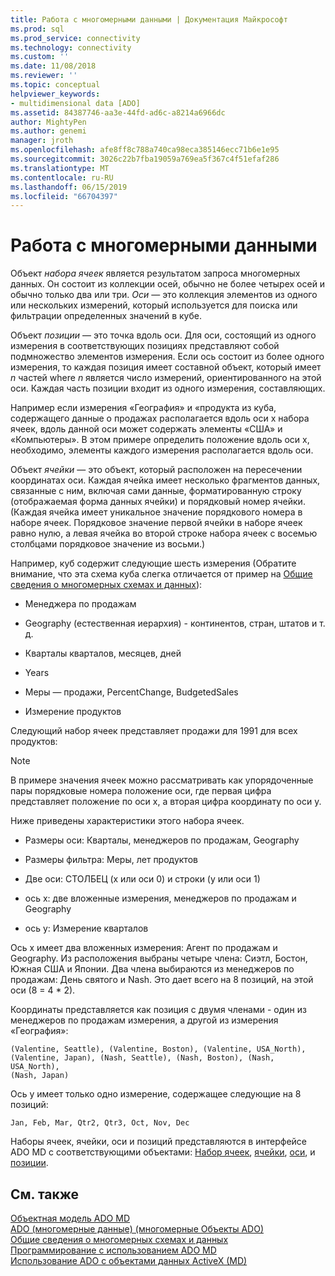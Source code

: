 ```yaml
---
title: Работа с многомерными данными | Документация Майкрософт
ms.prod: sql
ms.prod_service: connectivity
ms.technology: connectivity
ms.custom: ''
ms.date: 11/08/2018
ms.reviewer: ''
ms.topic: conceptual
helpviewer_keywords:
- multidimensional data [ADO]
ms.assetid: 84387746-aa3e-44fd-ad6c-a8214a6966dc
author: MightyPen
ms.author: genemi
manager: jroth
ms.openlocfilehash: afe8ff8c788a740ca98eca385146ecc71b6e1e95
ms.sourcegitcommit: 3026c22b7fba19059a769ea5f367c4f51efaf286
ms.translationtype: MT
ms.contentlocale: ru-RU
ms.lasthandoff: 06/15/2019
ms.locfileid: "66704397"
---
```

# <a name="working-with-multidimensional-data"></a>Работа с многомерными данными
Объект *набора ячеек* является результатом запроса многомерных данных. Он состоит из коллекции осей, обычно не более четырех осей и обычно только два или три. *Оси* — это коллекция элементов из одного или нескольких измерений, который используется для поиска или фильтрации определенных значений в кубе.  
  
 Объект *позиции* — это точка вдоль оси. Для оси, состоящий из одного измерения в соответствующих позициях представляют собой подмножество элементов измерения. Если ось состоит из более одного измерения, то каждая позиция имеет составной объект, который имеет *n* частей where *n* является число измерений, ориентированного на этой оси. Каждая часть позиции входит из одного измерения, составляющих.  
  
 Например если измерения «География» и «продукта из куба, содержащего данные о продажах располагается вдоль оси x набора ячеек, вдоль данной оси может содержать элементы «США» и «Компьютеры». В этом примере определить положение вдоль оси x, необходимо, элементы каждого измерения располагается вдоль оси.  
  
 Объект *ячейки* — это объект, который расположен на пересечении координатах оси. Каждая ячейка имеет несколько фрагментов данных, связанные с ним, включая сами данные, форматированную строку (отображаемая форма данных ячейки) и порядковый номер ячейки. (Каждая ячейка имеет уникальное значение порядкового номера в наборе ячеек. Порядковое значение первой ячейки в наборе ячеек равно нулю, а левая ячейка во второй строке набора ячеек с восемью столбцами порядковое значение из восьми.)  
  
 Например, куб содержит следующие шесть измерения (Обратите внимание, что эта схема куба слегка отличается от пример на [Общие сведения о многомерных схемах и данных](../../../ado/guide/multidimensional/overview-of-multidimensional-schemas-and-data.md)):  
  
-   Менеджера по продажам  
  
-   Geography (естественная иерархия) - континентов, стран, штатов и т. д.  
  
-   Кварталы кварталов, месяцев, дней  
  
-   Years  
  
-   Меры — продажи, PercentChange, BudgetedSales  
  
-   Измерение продуктов  
  
 Следующий набор ячеек представляет продажи для 1991 для всех продуктов:  
  
> [!NOTE]
>  В примере значения ячеек можно рассматривать как упорядоченные пары порядковые номера положение оси, где первая цифра представляет положение по оси x, а вторая цифра координату по оси y.  
  
 Ниже приведены характеристики этого набора ячеек.  
  
-   Размеры оси: Кварталы, менеджеров по продажам, Geography  
  
-   Размеры фильтра: Меры, лет продуктов  
  
-   Две оси: СТОЛБЕЦ (x или оси 0) и строки (y или оси 1)  
  
-   ось x: две вложенные измерения, менеджеров по продажам и Geography  
  
-   ось y: Измерение кварталов  
  
 Ось x имеет два вложенных измерения: Агент по продажам и Geography. Из расположения выбраны четыре члена: Сиэтл, Бостон, Южная США и Японии. Два члена выбираются из менеджеров по продажам: День святого и Nash. Это дает всего на 8 позиций, на этой оси (8 = 4 * 2).  
  
 Координаты представляется как позиция с двумя членами - один из менеджеров по продажам измерения, а другой из измерения «География»:  
  
```console
(Valentine, Seattle), (Valentine, Boston), (Valentine, USA_North),  
(Valentine, Japan), (Nash, Seattle), (Nash, Boston), (Nash, USA_North),  
(Nash, Japan)  
```  
  
 Ось y имеет только одно измерение, содержащее следующие на 8 позиций:  
  
```console
Jan, Feb, Mar, Qtr2, Qtr3, Oct, Nov, Dec  
```  
  
 Наборы ячеек, ячейки, оси и позиций представляются в интерфейсе ADO MD с соответствующими объектами: [Набор ячеек](../../../ado/reference/ado-md-api/cellset-object-ado-md.md), [ячейки](../../../ado/reference/ado-md-api/cell-object-ado-md.md), [оси](../../../ado/reference/ado-md-api/axis-object-ado-md.md), и [позиции](../../../ado/reference/ado-md-api/position-object-ado-md.md).  
  
## <a name="see-also"></a>См. также  
 [Объектная модель ADO MD](../../../ado/reference/ado-md-api/ado-md-object-model.md)   
 [ADO (многомерные данные) (многомерные Объекты ADO)](../../../ado/guide/multidimensional/ado-multidimensional-ado-md.md)   
 [Общие сведения о многомерных схемах и данных](../../../ado/guide/multidimensional/overview-of-multidimensional-schemas-and-data.md)   
 [Программирование с использованием ADO MD](../../../ado/guide/multidimensional/programming-with-ado-md.md)   
 [Использование ADO с объектами данных ActiveX (MD)](../../../ado/guide/multidimensional/using-ado-with-ado-md.md)
